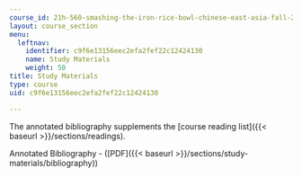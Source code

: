 ```yaml
---
course_id: 21h-560-smashing-the-iron-rice-bowl-chinese-east-asia-fall-2004
layout: course_section
menu:
  leftnav:
    identifier: c9f6e13156eec2efa2fef22c12424130
    name: Study Materials
    weight: 50
title: Study Materials
type: course
uid: c9f6e13156eec2efa2fef22c12424130

---
```


The annotated bibliography supplements the [course reading list]({{< baseurl >}}/sections/readings).

Annotated Bibliography - ([PDF]({{< baseurl >}}/sections/study-materials/bibliography))